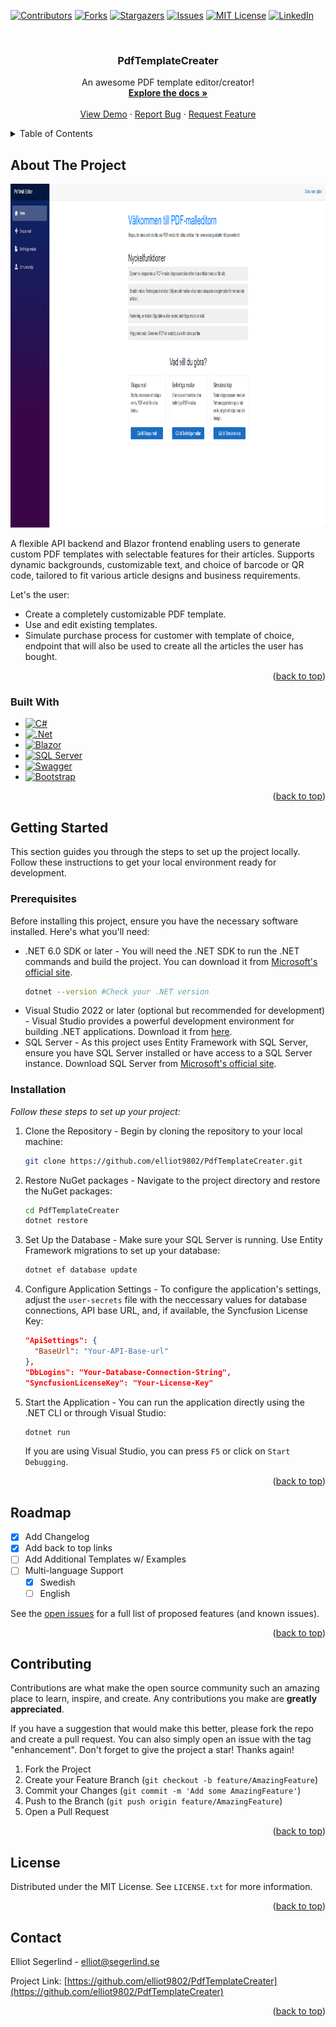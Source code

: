<!-- Improved compatibility of back to top link: See: https://github.com/elliot9802/PdfTemplateCreater/pull/73 -->
<a name="readme-top"></a>
<!--
*** Thanks for checking out the PdfTemplateCreater. If you have a suggestion
*** that would make this better, please fork the repo and create a pull request
*** or simply open an issue with the tag "enhancement".
*** Don't forget to give the project a star!
*** Thanks again! Now go create something AMAZING! :D
-->



<!-- PROJECT SHIELDS -->
<!--
*** I'm using markdown "reference style" links for readability.
*** Reference links are enclosed in brackets [ ] instead of parentheses ( ).
*** See the bottom of this document for the declaration of the reference variables
*** for contributors-url, forks-url, etc. This is an optional, concise syntax you may use.
*** https://www.markdownguide.org/basic-syntax/#reference-style-links
-->
[![Contributors][contributors-shield]][contributors-url]
[![Forks][forks-shield]][forks-url]
[![Stargazers][stars-shield]][stars-url]
[![Issues][issues-shield]][issues-url]
[![MIT License][license-shield]][license-url]
[![LinkedIn][linkedin-shield]][linkedin-url]




<br />
<div align="center">
  <!-- PROJECT LOGO 
  <a href="https://github.com/elliot9802/PdfTemplateCreater">
    <img src="https://github.com/elliot9802/PdfTemplateCreater/blob/master/PdfTemplateDesigner.png" alt="Logo" width="80" height="80">
  </a>
-->
  <h3 align="center">PdfTemplateCreater</h3>

  <p align="center">
    An awesome PDF template editor/creator!
    <br />
    <a href="https://github.com/elliot9802/PdfTemplateCreater"><strong>Explore the docs »</strong></a>
    <br />
    <br />
    <a href="https://segerlind.se/#projects">View Demo</a>
    ·
    <a href="https://github.com/elliot9802/PdfTemplateCreater/issues/new?labels=bug&template=bug-report---.md">Report Bug</a>
    ·
    <a href="https://github.com/elliot9802/PdfTemplateCreater/issues/new?labels=enhancement&template=feature-request---.md">Request Feature</a>
  </p>
</div>



<!-- TABLE OF CONTENTS -->
<details>
  <summary>Table of Contents</summary>
  <ol>
    <li>
      <a href="#about-the-project">About The Project</a>
      <ul>
        <li><a href="#built-with">Built With</a></li>
      </ul>
    </li>
    <li>
      <a href="#getting-started">Getting Started</a>
      <ul>
        <li><a href="#prerequisites">Prerequisites</a></li>
        <li><a href="#installation">Installation</a></li>
      </ul>
    </li>
    <!--<li><a href="#usage">Usage</a></li>-->
    <li><a href="#roadmap">Roadmap</a></li>
    <li><a href="#contributing">Contributing</a></li>
    <li><a href="#license">License</a></li>
    <li><a href="#contact">Contact</a></li>
   <!-- <li><a href="#acknowledgments">Acknowledgments</a></li>-->
  </ol>
</details>



<!-- ABOUT THE PROJECT -->
## About The Project
<a href="https://github.com/elliot9802/PdfTemplateCreater">
    <img src="https://github.com/elliot9802/PdfTemplateCreater/blob/master/PdfTemplateDesigner.png" alt="Logo" width="950" height="550">
</a>

A flexible API backend and Blazor frontend enabling users to generate custom PDF templates with selectable features for their articles. Supports dynamic backgrounds, customizable text, and choice of barcode or QR code, tailored to fit various article designs and business requirements.

Let's the user:
* Create a completely customizable PDF template.
* Use and edit existing templates.
* Simulate purchase process for customer with template of choice, endpoint that will also be used to create all the articles the user has bought.

<p align="right">(<a href="#readme-top">back to top</a>)</p>



### Built With

* [![C#][C#]][C#-url]
* [![.Net][.Net]][.Net-url]
* [![Blazor][Blazor]][Blazor-url]
* [![SQL Server][SQL Server]][SQLServer-url]
* [![Swagger][Swagger]][Swagger-url]
* [![Bootstrap][Bootstrap.com]][Bootstrap-url]

<p align="right">(<a href="#readme-top">back to top</a>)</p>



<!-- GETTING STARTED -->
## Getting Started

This section guides you through the steps to set up the project locally. Follow these instructions to get your local environment ready for development.

### Prerequisites
Before installing this project, ensure you have the necessary software installed. Here's what you'll need:

* .NET 6.0 SDK or later - You will need the .NET SDK to run the .NET commands and build the project. You can download it from [Microsoft's official site](https://dotnet.microsoft.com/en-us/download).
  ```sh
  dotnet --version #Check your .NET version
  ```
* Visual Studio 2022 or later (optional but recommended for development) - Visual Studio provides a powerful development environment for building .NET applications. Download it from [here](https://visualstudio.microsoft.com/downloads/).
* SQL Server - As this project uses Entity Framework with SQL Server, ensure you have SQL Server installed or have access to a SQL Server instance. Download SQL Server from [Microsoft's official site](https://www.microsoft.com/en-us/sql-server/sql-server-downloads).

### Installation

_Follow these steps to set up your project:_

1. Clone the Repository - Begin by cloning the repository to your local machine:
   ```sh
   git clone https://github.com/elliot9802/PdfTemplateCreater.git
   ```
2. Restore NuGet packages - Navigate to the project directory and restore the NuGet packages:
   ```sh
   cd PdfTemplateCreater
   dotnet restore
   ```
3. Set Up the Database - Make sure your SQL Server is running. Use Entity Framework migrations to set up your database:
   ```sh
   dotnet ef database update
   ```
4. Configure Application Settings - To configure the application's settings, adjust the `user-secrets` file with the neccessary values for database connections, API base URL, and, if available, the Syncfusion License Key:
   ```json
   "ApiSettings": {
     "BaseUrl": "Your-API-Base-url"
   },
   "DbLogins": "Your-Database-Connection-String",
   "SyncfusionLicenseKey": "Your-License-Key"
   ```
5. Start the Application - You can run the application directly using the .NET CLI or through Visual Studio:
   ```sh
   dotnet run
   ```
   If you are using Visual Studio, you can press `F5` or click on `Start Debugging`.

<p align="right">(<a href="#readme-top">back to top</a>)</p>



<!-- USAGE EXAMPLES
## Usage

Use this space to show useful examples of how a project can be used. Additional screenshots, code examples and demos work well in this space. You may also link to more resources.

_For more examples, please refer to the [Documentation](https://example.com)_

<p align="right">(<a href="#readme-top">back to top</a>)</p>
-->


<!-- ROADMAP -->
## Roadmap

- [x] Add Changelog
- [x] Add back to top links
- [ ] Add Additional Templates w/ Examples
- [ ] Multi-language Support
    - [x] Swedish
    - [ ] English

See the [open issues](https://github.com/elliot9802/PdfTemplateCreater/issues) for a full list of proposed features (and known issues).

<p align="right">(<a href="#readme-top">back to top</a>)</p>



<!-- CONTRIBUTING -->
## Contributing

Contributions are what make the open source community such an amazing place to learn, inspire, and create. Any contributions you make are **greatly appreciated**.

If you have a suggestion that would make this better, please fork the repo and create a pull request. You can also simply open an issue with the tag "enhancement".
Don't forget to give the project a star! Thanks again!

1. Fork the Project
2. Create your Feature Branch (`git checkout -b feature/AmazingFeature`)
3. Commit your Changes (`git commit -m 'Add some AmazingFeature'`)
4. Push to the Branch (`git push origin feature/AmazingFeature`)
5. Open a Pull Request

<p align="right">(<a href="#readme-top">back to top</a>)</p>



<!-- LICENSE -->
## License

Distributed under the MIT License. See `LICENSE.txt` for more information.

<p align="right">(<a href="#readme-top">back to top</a>)</p>



<!-- CONTACT -->
## Contact

Elliot Segerlind - elliot@segerlind.se

Project Link: [https://github.com/elliot9802/PdfTemplateCreater](https://github.com/elliot9802/PdfTemplateCreater)

<p align="right">(<a href="#readme-top">back to top</a>)</p>


<!-- ACKNOWLEDGMENTS 
## Acknowledgments

Use this space to list resources you find helpful and would like to give credit to. I've included a few of my favorites to kick things off!

* [Choose an Open Source License](https://choosealicense.com)
* [GitHub Emoji Cheat Sheet](https://www.webpagefx.com/tools/emoji-cheat-sheet)
* [Malven's Flexbox Cheatsheet](https://flexbox.malven.co/)
* [Malven's Grid Cheatsheet](https://grid.malven.co/)
* [Img Shields](https://shields.io)
* [GitHub Pages](https://pages.github.com)
* [Font Awesome](https://fontawesome.com)
* [React Icons](https://react-icons.github.io/react-icons/search)

<p align="right">(<a href="#readme-top">back to top</a>)</p>
-->


<!-- MARKDOWN LINKS & IMAGES -->
<!-- https://www.markdownguide.org/basic-syntax/#reference-style-links -->
[contributors-shield]: https://img.shields.io/github/contributors/elliot9802/PdfTemplateCreater.svg?style=for-the-badge
[contributors-url]: https://github.com/elliot9802/PdfTemplateCreater/graphs/contributors
[forks-shield]: https://img.shields.io/github/forks/elliot9802/PdfTemplateCreater.svg?style=for-the-badge
[forks-url]: https://github.com/elliot9802/PdfTemplateCreater/network/members
[stars-shield]: https://img.shields.io/github/stars/elliot9802/PdfTemplateCreater.svg?style=for-the-badge
[stars-url]: https://github.com/elliot9802/PdfTemplateCreater/stargazers
[issues-shield]: https://img.shields.io/github/issues/elliot9802/PdfTemplateCreater.svg?style=for-the-badge
[issues-url]: https://github.com/elliot9802/PdfTemplateCreater/issues
[license-shield]: https://img.shields.io/github/license/elliot9802/PdfTemplateCreater.svg?style=for-the-badge
[license-url]: https://github.com/elliot9802/PdfTemplateCreater/blob/master/LICENSE.txt
[linkedin-shield]: https://img.shields.io/badge/-LinkedIn-black.svg?style=for-the-badge&logo=linkedin&colorB=555
[linkedin-url]: https://www.linkedin.com/in/elliot-segerlind-8085568b/
[product-screenshot]: images/screenshot.png
[.Net]: https://img.shields.io/badge/.NET-5C2D91?style=for-the-badge&logo=.net&logoColor=white
[.Net-url]: https://learn.microsoft.com/sv-se/dotnet/welcome
[Blazor]: https://img.shields.io/badge/blazor-%235C2D91.svg?style=for-the-badge&logo=blazor&logoColor=white
[Blazor-url]: https://reactjs.org/
[Vue.js]: https://img.shields.io/badge/Vue.js-35495E?style=for-the-badge&logo=vuedotjs&logoColor=4FC08D
[Vue-url]: https://vuejs.org/
[C#]: https://img.shields.io/badge/c%23-%23239120.svg?style=for-the-badge&logo=csharp&logoColor=white
[C#-url]: https://svelte.dev/
[SQL Server]: https://img.shields.io/badge/Microsoft%20SQL%20Server-CC2927?style=for-the-badge&logo=microsoft%20sql%20server&logoColor=white
[SQLServer-url]: https://www.microsoft.com/en-us/sql-server/sql-server-downloads
[Bootstrap.com]: https://img.shields.io/badge/Bootstrap-563D7C?style=for-the-badge&logo=bootstrap&logoColor=white
[Bootstrap-url]: https://getbootstrap.com
[Swagger]: https://img.shields.io/badge/-Swagger-%23Clojure?style=for-the-badge&logo=swagger&logoColor=white
[Swagger-url]: https://swagger.io/
